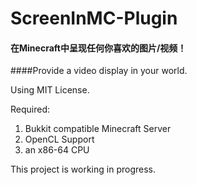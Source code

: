 # ScreenInMC-Plugin
#### 在Minecraft中呈现任何你喜欢的图片/视频！
####Provide a video display in your world.

Using MIT License.

Required: 
1. Bukkit compatible Minecraft Server
2. OpenCL Support
3. an x86-64 CPU

This project is working in progress.

